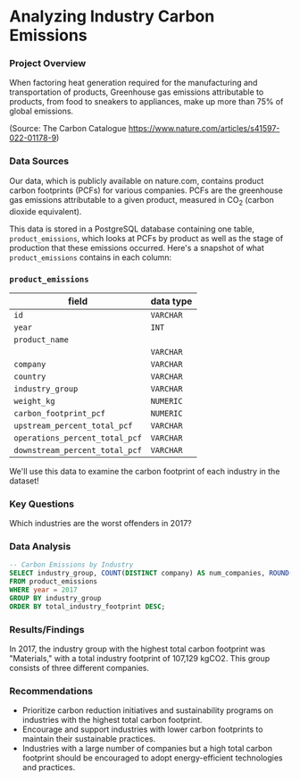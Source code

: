 # Analyzing Industry Carbon Emissions

### Project Overview
When factoring heat generation required for the manufacturing and transportation of products, Greenhouse gas emissions attributable to products, from food to sneakers to appliances, make up more than 75% of global emissions. 

(Source: The Carbon Catalogue https://www.nature.com/articles/s41597-022-01178-9)

### Data Sources

Our data, which is publicly available on nature.com, contains product carbon footprints (PCFs) for various companies. PCFs are the greenhouse gas emissions attributable to a given product, measured in CO<sub>2</sub> (carbon dioxide equivalent).

This data is stored in a PostgreSQL database containing one table, `product_emissions`, which looks at PCFs by product as well as the stage of production that these emissions occurred. Here's a snapshot of what `product_emissions` contains in each column:

### `product_emissions`

| field                              | data type |
|------------------------------------|-----------|
| `id`                                 | `VARCHAR`   |
| `year`                               | `INT`       |
| `product_name`
                       | `VARCHAR`   |
| `company`                            | `VARCHAR`   |
| `country`                            | `VARCHAR`   |
| `industry_group`                     | `VARCHAR`   |
| `weight_kg`                          | `NUMERIC`   |
| `carbon_footprint_pcf`               | `NUMERIC`   |
| `upstream_percent_total_pcf`         | `VARCHAR`   |
| `operations_percent_total_pcf`       | `VARCHAR`   |
| `downstream_percent_total_pcf`       | `VARCHAR`   |

We'll use this data to examine the carbon footprint of each industry in the dataset! 

### Key Questions
Which industries are the worst offenders in 2017?

### Data Analysis

```sql
-- Carbon Emissions by Industry
SELECT industry_group, COUNT(DISTINCT company) AS num_companies, ROUND(SUM(carbon_footprint_pcf),1) AS total_industry_footprint
FROM product_emissions
WHERE year = 2017
GROUP BY industry_group
ORDER BY total_industry_footprint DESC;
```

### Results/Findings
In 2017, the industry group with the highest total carbon footprint was "Materials," with a total industry footprint of 107,129 kgCO2. This group consists of three different companies.

### Recommendations
- Prioritize carbon reduction initiatives and sustainability programs on industries with the highest total carbon footprint.
- Encourage and support industries with lower carbon footprints to maintain their sustainable practices.
- Industries with a large number of companies but a high total carbon footprint should be encouraged to adopt energy-efficient technologies and practices.


